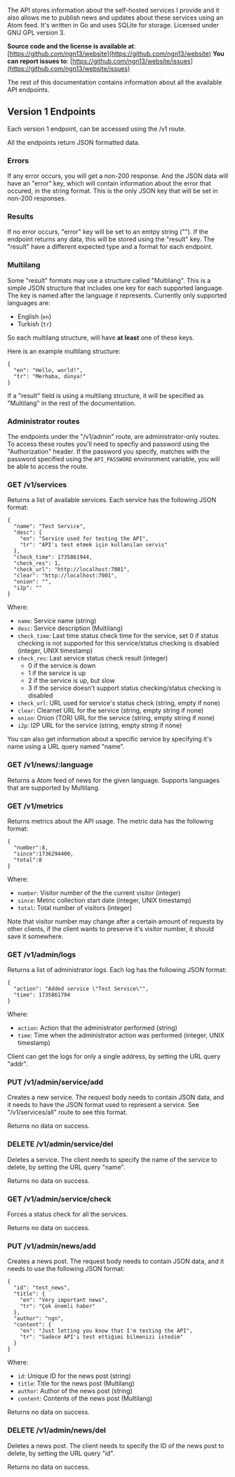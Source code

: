 The API stores information about the self-hosted services I provide and it also allows me
to publish news and updates about these services using an Atom feed. It's written in
Go and uses SQLite for storage. Licensed under GNU GPL version 3.

**Source code and the license is available at**: [https://github.com/ngn13/website](https://github.com/ngn13/website)
**You can report issues to**: [https://github.com/ngn13/website/issues](https://github.com/ngn13/website/issues)

The rest of this documentation contains information about all the available API endpoints.

## Version 1 Endpoints
Each version 1 endpoint, can be accessed using the /v1 route.

All the endpoints return JSON formatted data.

### Errors
If any error occurs, you will get a non-200 response. And the JSON data will have an
"error" key, which will contain information about the error that occured, in the
string format. This is the only JSON key that will be set in non-200 responses.

### Results
If no error occurs, "error" key will be set to an emtpy string (""). If the endpoint
returns any data, this will be stored using the "result" key. The "result" have a
different expected type and a format for each endpoint.

### Multilang
Some "result" formats may use a structure called "Multilang". This is a simple JSON
structure that includes one key for each supported language. The key is named after
the language it represents. Currently only supported languages are:
- English (`en`)
- Turkish (`tr`)

So each multilang structure, will have **at least** one of these keys.

Here is an example multilang structure:
```
{
  "en": "Hello, world!",
  "tr": "Merhaba, dünya!"
}
```
If a "result" field is using a multilang structure, it will be specified as "Multilang"
in the rest of the documentation.

### Administrator routes
The endpoints under the "/v1/admin" route, are administrator-only routes. To access
these routes you'll need to specfiy and password using the "Authorization" header.
If the password you specify, matches with the password specified using the
`API_PASSWORD` environment variable, you will be able to access the route.

### GET /v1/services
Returns a list of available services. Each service has the following JSON format:
```
{
  "name": "Test Service",
  "desc": {
    "en": "Service used for testing the API",
    "tr": "API'ı test etmek için kullanılan servis"
  },
  "check_time": 1735861944,
  "check_res": 1,
  "check_url": "http://localhost:7001",
  "clear": "http://localhost:7001",
  "onion": "",
  "i2p": ""
}
```
Where:
- `name`: Service name (string)
- `desc`: Service description (Multilang)
- `check_time`: Last time status check time for the service, set 0 if status checking is
not supported for this service/status checking is disabled (integer, UNIX timestamp)
- `check_res`: Last service status check result (integer)
  * 0 if the service is down
  * 1 if the service is up
  * 2 if the service is up, but slow
  * 3 if the service doesn't support status checking/status checking is disabled
- `check_url`: URL used for service's status check (string, empty if none)
- `clear`: Clearnet URL for the service (string, empty string if none)
- `onion`: Onion (TOR) URL for the service (string, empty string if none)
- `i2p`: I2P URL for the service (string, empty string if none)

You can also get information about a specific service by specifying it's name using
a URL query named "name".

### GET /v1/news/:language
Returns a Atom feed of news for the given language. Supports languages that are supported
by Multilang.

### GET /v1/metrics
Returns metrics about the API usage. The metric data has the following format:
```
{
  "number":8,
  "since":1736294400,
  "total":8
}
```
Where:
- `number`: Visitor number of the the current visitor (integer)
- `since`: Metric collection start date (integer, UNIX timestamp)
- `total`: Total number of visitors (integer)

Note that visitor number may change after a certain amount of requests by other clients,
if the client wants to preserve it's visitor number, it should save it somewhere.

### GET /v1/admin/logs
Returns a list of administrator logs. Each log has the following JSON format:
```
{
  "action": "Added service \"Test Service\"",
  "time": 1735861794
}
```
Where:
- `action`: Action that the administrator performed (string)
- `time`: Time when the administrator action was performed (integer, UNIX timestamp)

Client can get the logs for only a single address, by setting the URL query "addr".

### PUT /v1/admin/service/add
Creates a new service. The request body needs to contain JSON data, and it needs to
have the JSON format used to represent a service. See "/v1/services/all" route to
see this format.

Returns no data on success.

### DELETE /v1/admin/service/del
Deletes a service. The client needs to specify the name of the service to delete, by
setting the URL query "name".

Returns no data on success.

### GET /v1/admin/service/check
Forces a status check for all the services.

Returns no data on success.

### PUT /v1/admin/news/add
Creates a news post. The request body needs to contain JSON data, and it needs
to use the following JSON format:
```
{
  "id": "test_news",
  "title": {
    "en": "Very important news",
    "tr": "Çok önemli haber"
  },
  "author": "ngn",
  "content": {
    "en": "Just letting you know that I'm testing the API",
    "tr": "Sadece API'ı test ettiğimi bilmenizi istedim"
  }
}
```
Where:
- `id`: Unique ID for the news post (string)
- `title`: Title for the news post (Multilang)
- `author`: Author of the news post (string)
- `content`: Contents of the news post (Multilang)

Returns no data on success.

### DELETE /v1/admin/news/del
Deletes a news post. The client needs to specify the ID of the news post to delete,
by setting the URL query "id".

Returns no data on success.
